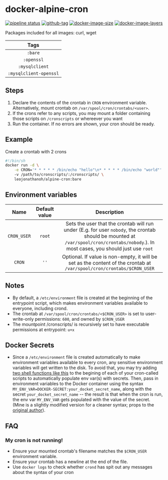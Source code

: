 # docker-alpine-cron

[![pipeline status](https://gitlab.com/leojonathanoh/docker-alpine-cron/badges/dev/pipeline.svg)](https://gitlab.com/leojonathanoh/docker-alpine-cron/commits/dev)
[![github-tag](https://img.shields.io/github/tag/leojonathanoh/docker-alpine-cron)](https://github.com/leojonathanoh/docker-alpine-cron/releases/)
[![docker-image-size](https://img.shields.io/microbadger/image-size/leojonathanoh/docker-alpine-cron/latest)](https://hub.docker.com/r/leojonathanoh/docker-alpine-cron)
[![docker-image-layers](https://img.shields.io/microbadger/layers/leojonathanoh/docker-alpine-cron/latest)](https://hub.docker.com/r/leojonathanoh/docker-alpine-cron)

Packages included for all images: curl, wget

| Tags |
|:-------:| 
| `:bare` | 
| `:openssl` | 
| `:mysqlclient` | 
| `:mysqlclient-openssl` |

## Steps

1. Declare the contents of the crontab in `CRON` environment variable. Alternatively, mount crontab on `/var/spool/cron/crontabs/<user>`.
2. If the crons refer to any scripts, you may mount a folder containing those scripts on `/cronscripts` or whereever you want
3. Run the container. If no errors are shown, your cron should be ready.

## Example

Create a crontab with 2 crons

```sh
#!/bin/sh
docker run -d \
    -e CRON='* * * * * /bin/echo "hello"\n* * * * * /bin/echo "world"'
    -v /path/to/cronscripts/:/cronscripts/ \
    leojonathanoh/alpine-cron:bare
```

## Environment variables

| Name | Default value | Description
|:-------:|:---------------:|:---------:|
| `CRON_USER` | `root` | Sets the user that the crontab will run under (E.g. for user `nobody`, the crontab should be mounted at `/var/spool/cron/crontabs/nobody`.). In most cases, you should just use `root`
| `CRON` | `''` | Optional. If value is non-empty, it will be set as the content of the crontab at `/var/spool/cron/crontabs/$CRON_USER`

## Notes

- By default, a `/etc/environment` file is created at the beginning of the entrypoint script, which makes environment variables available to everyone, including crond.
- The crontab at `/var/spool/cron/crontabs/<$CRON_USER>` is set to user-write-only permissions: `600`, and owned by `$CRON_USER`
- The mountpoint /cronscripts/ is recursively set to have executable permissions at entrypoint: `u+x`

## Docker Secrets

- Since a `/etc/environment` file is created automatically to make environment variables available to every cron, any sensitive environment variables will get written to the disk. To avoid that, you may try adding [two shell functions like this](https://gitlab.com/leojonathanoh/hlstatsxce-perl/blob/master/variants/alpine/cron/docker-entrypoint.sh) to the begining of each of your cron-called scripts to automatically populate env var(s) with secrets. Then, pass in environment variables to the Docker container using the syntax `MY_ENV_VAR=DOCKER-SECRET:your_docket_secret_name`, along with the secret `your_docket_secret_name` -- the result is that when the cron is run, the env var `MY_ENV_VAR` gets populated with the value of the secret. (Mine is a slightly modified version for a cleaner syntax; props to the [original author](https://gist.github.com/bvis/b78c1e0841cfd2437f03e20c1ee059fe#file-env_secrets_expand-sh)).

## FAQ

### My cron is not running!

- Ensure your mounted crontab's filename matches the `$CRON_USER` environment variable.
- Ensure your crontab has a newline at the end of the file.
- Use `docker logs` to check whether `crond` has spit out any messages about the syntax of your cron
